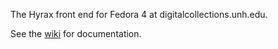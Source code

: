 The Hyrax front end for Fedora 4 at digitalcollections.unh.edu.

See the [wiki](https://gitlab.com/unh-lit/hyrax516/wikis/home) for documentation.

